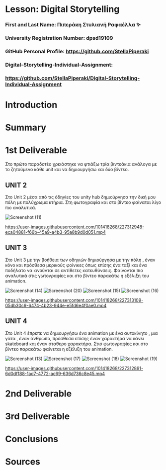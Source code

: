 # Lesson: Digital Storytelling

### First and Last Name: Πιπεράκη Στυλιανή Ραφαέλλα ✨
### University Registration Number: dpsd19109
### GitHub Personal Profile: https://github.com/StellaPiperaki
### Digital-Storytelling-Individual-Assignment: 
### https://github.com/StellaPiperaki/Digital-Storytelling-Individual-Assignment

# Introduction



# Summary


# 1st Deliverable
Στο πρώτο παραδοτέο χρειάστηκε να φτιάξω τρία βιντεάκια ανάλογα με το ζητούμενο κάθε unit  και να δημιουργήσω και δύο βίντεο.
## UNIT 2
Στο Unit 2 μέσα από τις όδηγίες του unity hub δημιούργησα την δική μου πόλη με πολύχρωμα κτήρια. Στη φωτογραφία και στο βίντεο φαίναται λίγο πιο αναλυτικά.

![Screenshot (11)](https://user-images.githubusercontent.com/101418268/227314395-ccb07ba2-b1c3-4b43-a974-152b237de0f2.png)

https://user-images.githubusercontent.com/101418268/227312948-eca04881-f66b-45a9-a4b3-95a8b9d0d051.mp4
## UNIT 3
Στο Unit 3 με την βοήθεια των οδηγιών δημιούργησα με την πόλη , έναν κόνο και πρόσθεσα μερικούς φοίνικες όπως επίσης ένα  ταξί και ένα ποδήλατο να κινούνται σε αντίθετες κατευθύνσεις. Φαίνονται πιο αναλυτικά στις γωτογραφίες και στο βίντεο παρακάτω η εξέλιξη του animation.

![Screenshot (14)](https://user-images.githubusercontent.com/101418268/227314320-531b1e23-1aed-4db9-94a4-2ae7ecd57922.png)
![Screenshot (20)](https://user-images.githubusercontent.com/101418268/227595745-c591a883-4c2d-418e-81c8-ab604867a540.png)
![Screenshot (15)](https://user-images.githubusercontent.com/101418268/227314291-e8de6f82-f3ac-453a-a160-82add27ace97.png)
![Screenshot (16)](https://user-images.githubusercontent.com/101418268/227314270-c2000475-3235-4576-b7df-77821c6d0824.png)

https://user-images.githubusercontent.com/101418268/227313109-05db30c9-6474-4b23-944e-e5fd6e4f0ae0.mp4
 
## UNIT 4
Στο Unit 4 έπρεπε να δημιουργήσω ένα animation με ένα αυτοκίνητο , μια γάτα , έναν άνθρωπο, πρόσθεσα επίσης έναν χαρακτήρα να κάνει skateboard και έναν σταθερο χαρακτήρα. Στισ φωτογραφίες και στο βίντεο παρακάτω φαίνεται η εξέλιξη του animation. 

![Screenshot (13)](https://user-images.githubusercontent.com/101418268/227314351-3b6fbf3d-8a7a-40b7-86c7-7c9ae6620b25.png)
![Screenshot (17)](https://user-images.githubusercontent.com/101418268/227314223-d3602620-6a27-47c7-930a-886d1adbc981.png)
![Screenshot (18)](https://user-images.githubusercontent.com/101418268/227314036-8f939cd5-113e-4429-8368-60b42af2ead7.png)
![Screenshot (19)](https://user-images.githubusercontent.com/101418268/227314010-6a04d291-e852-4950-bc2d-f008cca3f0ec.png)

https://user-images.githubusercontent.com/101418268/227312891-6d0df188-1ad7-4772-ac69-636d736c8e45.mp4

# 2nd Deliverable


# 3rd Deliverable 


# Conclusions


# Sources

